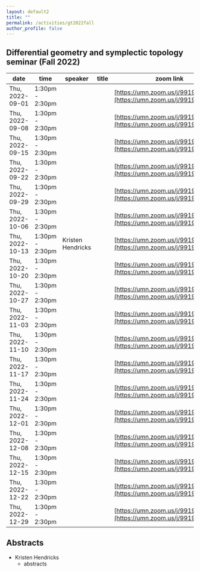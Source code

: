 ```yaml
---
layout: default2
title: ""
permalink: /activities/gt2022fall
author_profile: false
---
```


## Differential geometry and symplectic topology seminar (Fall 2022)

| date | time | speaker | title | zoom link 
| -- | -- | ---- | -------- | ----- 
| Thu, 2022-09-01 | 1:30pm - 2:30pm |  |  | [https://umn.zoom.us/j/99199273342](https://umn.zoom.us/j/99199273342) | 
 | Thu, 2022-09-08 | 1:30pm - 2:30pm |  |  | [https://umn.zoom.us/j/99199273342](https://umn.zoom.us/j/99199273342) | 
 | Thu, 2022-09-15 | 1:30pm - 2:30pm |  |  | [https://umn.zoom.us/j/99199273342](https://umn.zoom.us/j/99199273342) | 
 | Thu, 2022-09-22 | 1:30pm - 2:30pm |  |  | [https://umn.zoom.us/j/99199273342](https://umn.zoom.us/j/99199273342) | 
 | Thu, 2022-09-29 | 1:30pm - 2:30pm |  |  | [https://umn.zoom.us/j/99199273342](https://umn.zoom.us/j/99199273342) | 
 | Thu, 2022-10-06 | 1:30pm - 2:30pm |  |  | [https://umn.zoom.us/j/99199273342](https://umn.zoom.us/j/99199273342) | 
 | Thu, 2022-10-13 | 1:30pm - 2:30pm | Kristen Hendricks |  | [https://umn.zoom.us/j/99199273342](https://umn.zoom.us/j/99199273342) | 
 | Thu, 2022-10-20 | 1:30pm - 2:30pm |  |  | [https://umn.zoom.us/j/99199273342](https://umn.zoom.us/j/99199273342) | 
 | Thu, 2022-10-27 | 1:30pm - 2:30pm |  |  | [https://umn.zoom.us/j/99199273342](https://umn.zoom.us/j/99199273342) | 
 | Thu, 2022-11-03 | 1:30pm - 2:30pm |  |  | [https://umn.zoom.us/j/99199273342](https://umn.zoom.us/j/99199273342) | 
 | Thu, 2022-11-10 | 1:30pm - 2:30pm |  |  | [https://umn.zoom.us/j/99199273342](https://umn.zoom.us/j/99199273342) | 
 | Thu, 2022-11-17 | 1:30pm - 2:30pm |  |  | [https://umn.zoom.us/j/99199273342](https://umn.zoom.us/j/99199273342) | 
 | Thu, 2022-11-24 | 1:30pm - 2:30pm |  |  | [https://umn.zoom.us/j/99199273342](https://umn.zoom.us/j/99199273342) | 
 | Thu, 2022-12-01 | 1:30pm - 2:30pm |  |  | [https://umn.zoom.us/j/99199273342](https://umn.zoom.us/j/99199273342) | 
 | Thu, 2022-12-08 | 1:30pm - 2:30pm |  |  | [https://umn.zoom.us/j/99199273342](https://umn.zoom.us/j/99199273342) | 
 | Thu, 2022-12-15 | 1:30pm - 2:30pm |  |  | [https://umn.zoom.us/j/99199273342](https://umn.zoom.us/j/99199273342) | 
 | Thu, 2022-12-22 | 1:30pm - 2:30pm |  |  | [https://umn.zoom.us/j/99199273342](https://umn.zoom.us/j/99199273342) | 
 | Thu, 2022-12-29 | 1:30pm - 2:30pm |  |  | [https://umn.zoom.us/j/99199273342](https://umn.zoom.us/j/99199273342) | 


## Abstracts


* Kristen Hendricks
  * abstracts
